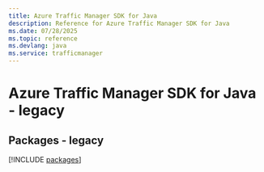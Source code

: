 ```yaml
---
title: Azure Traffic Manager SDK for Java
description: Reference for Azure Traffic Manager SDK for Java
ms.date: 07/28/2025
ms.topic: reference
ms.devlang: java
ms.service: trafficmanager
---
```

# Azure Traffic Manager SDK for Java - legacy
## Packages - legacy
[!INCLUDE [packages](traffic-manager-index.md)]